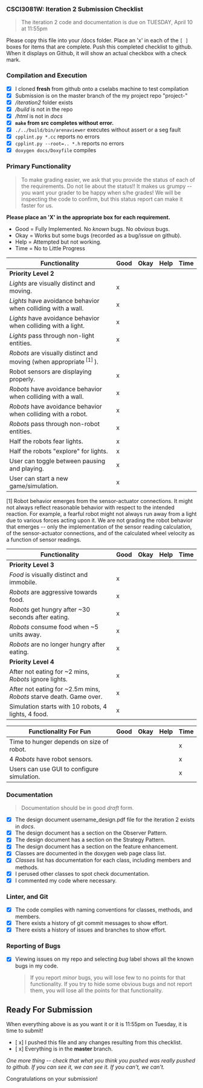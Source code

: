 ### CSCI3081W: Iteration 2 Submission Checklist

> The iteration 2 code and documentation is due on TUESDAY, April 10 at 11:55pm

Please copy this file into your /docs folder. Place an 'x' in each of the `[ ]` boxes for items that are complete. Push this completed checklist to github. When it displays on Github, it will show an actual checkbox with a check mark.

### Compilation and Execution

- [x] I cloned **fresh** from github onto a cselabs machine to test compilation
- [x] Submission is on the master branch of the my project repo "project-<username>"
- [x] _/iteration2_ folder exists
- [x] _/build_ is not in the repo
- [x] _/html_ is not in _docs_
- [x] **__`make` from src completes without error.__**
- [x] `./../build/bin/arenaviewer` executes without assert or a seg fault
- [x] `cpplint.py *.cc` reports no errors
- [x] `cpplint.py --root=.. *.h` reports no errors
- [x] `doxygen docs/Doxyfile` compiles

### Primary Functionality

> To make grading easier, we ask that you provide the status of each of the requirements. Do not lie about the status!! It makes us grumpy -- you want your grader to be happy when s/he grades! We will be inspecting the code to confirm,
but this status report can make it faster for us.

**__Please place an 'X' in the appropriate box for each requirement.__**
- Good = Fully Implemented. No _known_ bugs. No _obvious_ bugs.
- Okay = Works but some bugs (recorded as a bug/issue on github).
- Help = Attempted but not working.
- Time = No to Little Progress

| Functionality | Good | Okay | Help | Time |
| -------- | -------- | -------- | -------- | --------- |
| **__Priority Level 2__** |
| _Lights_ are visually distinct and moving. |x|  |  |  |
| _Lights_ have avoidance behavior when colliding with a wall. |x|  |  |  |
| _Lights_ have avoidance behavior when colliding with a light. |x|  |  |  |
| _Lights_ pass through non-light entities. |x|  |  |  |
| _Robots_ are visually distinct and moving (when appropriate<sup> [1] </sup>). |  |  |  |  |
| Robot sensors are displaying properly. |x|  |  |  |
| _Robots_ have avoidance behavior when colliding with a wall. |x|  |  |  |
| _Robots_ have avoidance behavior when colliding with a robot. |x|  |  |  |
| _Robots_ pass through non-robot entities. |x|  |  |  |
| Half the robots fear lights. |x |  |  |  |
| Half the robots "explore" for lights. |x |  |  |  |
| User can toggle between pausing and playing. |x|  |  |   |
| User can start a new game/simulation. | x |  |  |   |

[1] Robot behavior emerges from the sensor-actuator connections. It might not always reflect reasonable behavior with respect to the intended reaction. For example, a fearful robot might not always run away from a light due to various forces acting upon it. We are not grading the robot behavior that emerges -- only the implementation of the sensor reading calculation, of the sensor-actuator connections, and of the calculated wheel velocity as a function of sensor readings.


| Functionality | Good | Okay | Help | Time |
| -------- | -------- | -------- | -------- | --------- |
| **__Priority Level 3__** |
| _Food_ is visually distinct and immobile. |x|  |  |   |
| _Robots_ are aggressive towards food. |x|  |  |   |
| _Robots_ get hungry after ~30 seconds after eating. |x |  |  |   |
| _Robots_ consume food when ~5 units away. |x|  |  |   |
| _Robots_ are no longer hungry after eating. |x|  |  |  |
| **__Priority Level 4__** |
| After not eating for ~2 mins, _Robots_ ignore lights. |x|  |  |   |
| After not eating for ~2.5m mins, _Robots_ starve death. Game over. |x|  |  |   |
| Simulation starts with 10 robots, 4 lights, 4 food. | x|  |  |  |

| Functionality  **__For Fun__**  | Good | Okay | Help | Time |
| -------- | -------- | -------- | -------- | --------- |
| Time to hunger depends on size of robot. |  |  |  | x|
| 4 _Robots_ have robot sensors. |  |  |  | x|
| Users can use GUI to configure simulation. |  |  |  | x|

### Documentation
> Documentation should be in good _draft_ form.

- [x] The design document username\_design.pdf file for the iteration 2 exists in _docs_.
- [x] The design document has a section on the Observer Pattern.
- [x] The design document has a section on the Strategy Pattern.
- [x] The design document has a section on the feature enhancement.
- [x] Classes are documented in the doxygen web page class list.
- [x] _Classes_ list has documentation for each class, including members and methods.
- [x] I perused other classes to spot check documentation.
- [x] I commented my code where necessary.

### Linter, and Git
- [x] The code complies with naming conventions for classes, methods, and members.
- [x] There exists a history of git commit messages to show effort.
- [x] There exists a history of issues and branches to show effort.

### Reporting of Bugs
- [x] Viewing issues on my repo and selecting _bug_ label shows all the known bugs in my code.
  > If you report _minor_ bugs, you will lose few to no points for that functionality.
  > If you try to hide some obvious bugs and not report them, you will lose all the points for that functionality.

## Ready For Submission

When everything above is as you want it or it is 11:55pm on Tuesday, it is time to submit!

- [ x] I pushed this file and any changes resulting from this checklist.
- [ x] Everything is in the **__master__** branch.

_One more thing -- check that what you think you pushed was really pushed to github. If you can see it, we can see it. If you can't, we can't._

Congratulations on your submission!
